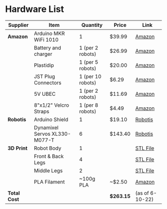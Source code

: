 # Hardware List

| Supplier          | Item                  | Quantity          | Price   | Link |
|-------------------|-----------------------|-------------------|---------|------|
| **Amazon**        | Arduino MKR WiFi 1010 | 1                 | $39.99  | [Amazon](https://www.amazon.com/Arduino-MKR-WiFi-1010-ABX00023/dp/B07FYFF5YZ) |
|                   | Battery and charger   | 1 (per 2 robots)  | $26.99  | [Amazon](https://www.amazon.com/1500mAh-Li-ion-Battery-Helicopter-Charger/dp/B089W89KCP) |
|                   | Plastidip             | 1 (per 5 robots)  | $20.00  | [Amazon](https://www.amazon.com/Plasti-Dip-Multi-Purpose-Coating-Aerosol/dp/B07QCPXXBV) |
|                   | JST Plug Connectors   | 1 (per 10 robots) | $6.29   | [Amazon](https://www.amazon.com/eBoot-Connector-Female-Cable-Battery/dp/B01M5AHF0Z) |
|                   | 5V UBEC               | 1 (per 2 robots)  | $11.69  | [Amazon](https://www.amazon.com/ShareGoo-Converter-Module-Quadcopter-Holder/dp/B07DYXTX9H) |
|                   | 8"x1/2" Velcro Straps | 1 (per 8 robots)  | $4.49   | [Amazon](https://www.amazon.com/VELCRO-Brand-Reusable-Fastening-Organizing/dp/B0006BB9MG) |
| **Robotis**       | Arduino Shield        | 1                 | $19.10  | [Robotis](https://www.robotis.us/dynamixel-shield-for-arduino-mkr-series/) |
|                   | Dynamixel Servos XL330-M077-T | 6         | $143.40 | [Robotis](https://www.robotis.us/dynamixel-xl330-m077-t/) |
| **3D Print**      | Robot Body            | 1                 |         | [STL File](/CAD)  |
|                   | Front & Back Legs     | 4                 |         | [STL File](/CAD)  |
|                   | Middle Legs           | 2                 |         | [STL File](/CAD)  |
|                   | PLA Filament          | ~100g PLA         | ~$2.50  | [Amazon](https://www.amazon.com/HATCHBOX-3D-Filament-Dimensional-Accuracy/dp/B015I1CZUI) |
| **Total Cost**    |                       |                   | **$263.15** | (as of 6-10-22)   | 


